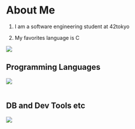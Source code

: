 # About Me

1. I am a software engineering student at 42tokyo 

2. My favorites language is C


![](https://github-readme-stats.vercel.app/api/top-langs?username=yoshiddddd&show_icons=true&locale=en&layout=compact)

## Programming Languages

<img src="https://skillicons.dev/icons?i=c,python,ts,js,React," /> <br /><br />


## DB and Dev Tools etc

<img src="https://skillicons.dev/icons?i=docker,git,github,vscode,linux,aws,figma,discord" /> <br /><br />
